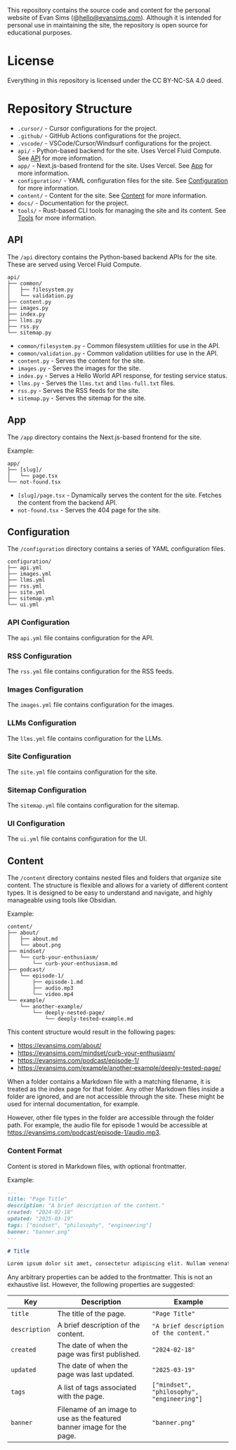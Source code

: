 This repository contains the source code and content for the personal website of Evan Sims (@hello@evansims.com). Although it is intended for personal use in maintaining the site, the repository is open source for educational purposes.

# License

Everything in this repository is licensed under the CC BY-NC-SA 4.0 deed.

# Repository Structure

- `.cursor/` - Cursor configurations for the project.
- `.github/` - GitHub Actions configurations for the project.
- `.vscode/` - VSCode/Cursor/Windsurf configurations for the project.
- `api/` - Python-based backend for the site. Uses Vercel Fluid Compute. See [API](#API) for more information.
- `app/` - Next.js-based frontend for the site. Uses Vercel. See [App](#App) for more information.
- `configuration/` - YAML configuration files for the site. See [Configuration](#Configuration) for more information.
- `content/` - Content for the site. See [Content](#Content) for more information.
- `docs/` - Documentation for the project.
- `tools/` - Rust-based CLI tools for managing the site and its content. See [Tools](#Tools) for more information.

## API

The `/api` directory contains the Python-based backend APIs for the site. These are served using Vercel Fluid Compute.

```
api/
├── common/
│   ├── filesystem.py
│   └── validation.py
├── content.py
├── images.py
├── index.py
├── llms.py
├── rss.py
└── sitemap.py
```

- `common/filesystem.py` - Common filesystem utilities for use in the API.
- `common/validation.py` - Common validation utilities for use in the API.
- `content.py` - Serves the content for the site.
- `images.py` - Serves the images for the site.
- `index.py` - Serves a Hello World API response, for testing service status.
- `llms.py` - Serves the `llms.txt` and `llms-full.txt` files.
- `rss.py` - Serves the RSS feeds for the site.
- `sitemap.py` - Serves the sitemap for the site.

## App

The `/app` directory contains the Next.js-based frontend for the site.

Example:

```
app/
├── [slug]/
│   └── page.tsx
└── not-found.tsx
```

- `[slug]/page.tsx` - Dynamically serves the content for the site. Fetches the content from the backend API.
- `not-found.tsx` - Serves the 404 page for the site.

## Configuration

The `/configuration` directory contains a series of YAML configuration files.

```
configuration/
├── api.yml
├── images.yml
├── llms.yml
├── rss.yml
├── site.yml
├── sitemap.yml
└── ui.yml
```

### API Configuration

The `api.yml` file contains configuration for the API.

### RSS Configuration

The `rss.yml` file contains configuration for the RSS feeds.

### Images Configuration

The `images.yml` file contains configuration for the images.

### LLMs Configuration

The `llms.yml` file contains configuration for the LLMs.

### Site Configuration

The `site.yml` file contains configuration for the site.

### Sitemap Configuration

The `sitemap.yml` file contains configuration for the sitemap.

### UI Configuration

The `ui.yml` file contains configuration for the UI.

## Content

The `/content` directory contains nested files and folders that organize site content. The structure is flexible and allows for a variety of different content types. It is designed to be easy to understand and navigate, and highly manageable using tools like Obsidian.

Example:

```
content/
├── about/
│   ├── about.md
│   └── about.png
├── mindset/
│   └── curb-your-enthusiasm/
│       └── curb-your-enthusiasm.md
├── podcast/
│   └── episode-1/
│       ├── episode-1.md
│       ├── audio.mp3
│       └── video.mp4
└── example/
    └── another-example/
        └── deeply-nested-page/
            └── deeply-tested-example.md
```

This content structure would result in the following pages:

- https://evansims.com/about/
- https://evansims.com/mindset/curb-your-enthusiasm/
- https://evansims.com/podcast/episode-1/
- https://evansims.com/example/another-example/deeply-tested-page/

When a folder contains a Markdown file with a matching filename, it is treated as the index page for that folder. Any other Markdown files inside a folder are ignored, and are not accessible through the site. These might be used for internal documentation, for example.

However, other file types in the folder are accessible through the folder path. For example, the audio file for episode 1 would be accessible at https://evansims.com/podcast/episode-1/audio.mp3.

### Content Format

Content is stored in Markdown files, with optional frontmatter.

Example:

```markdown
---
title: "Page Title"
description: "A brief description of the content."
created: "2024-02-18"
updated: "2025-03-19"
tags: ["mindset", "philosophy", "engineering"]
banner: "banner.png"
---

# Title

Lorem ipsum dolor sit amet, consectetur adipiscing elit. Nullam venenatis sapien at metus condimentum, vel fermentum nunc tincidunt. Fusce lacinia magna vel justo faucibus, in efficitur erat vestibulum. Donec commodo, orci nec vestibulum tincidunt, eros magna feugiat nulla, ac rutrum eros lectus vel nisi. Pellentesque habitant morbi tristique senectus et netus et malesuada fames ac turpis egestas. Curabitur volutpat diam in magna elementum, vel ultrices nunc dictum. Proin sagittis, magna at convallis ullamcorper, nunc nisi ultrices orci, eget tempus nibh nunc vel dolor. Sed egestas velit at enim commodo, vel pharetra magna varius.
```

Any arbitrary properties can be added to the frontmatter. This is not an exhaustive list. However, the following properties are suggested:

| Key           | Description                                                            | Example                                    |
| ------------- | ---------------------------------------------------------------------- | ------------------------------------------ |
| `title`       | The title of the page.                                                 | `"Page Title"`                             |
| `description` | A brief description of the content.                                    | `"A brief description of the content."`    |
| `created`     | The date of when the page was first published.                         | `"2024-02-18"`                             |
| `updated`     | The date of when the page was last updated.                            | `"2025-03-19"`                             |
| `tags`        | A list of tags associated with the page.                               | `["mindset", "philosophy", "engineering"]` |
| `banner`      | Filename of an image to use as the featured banner image for the page. | `"banner.png"`                             |
